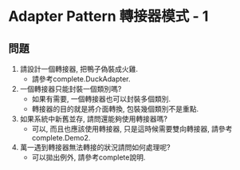 # Adapter Pattern 轉接器模式 - 1

## 問題

1. 請設計一個轉接器, 把鴨子偽裝成火雞.
	* 請參考complete.DuckAdapter.
1. 一個轉接器只能封裝一個類別嗎?
	* 如果有需要, 一個轉接器也可以封裝多個類別.
	* 轉接器的目的就是將介面轉換, 包裝幾個類別不是重點. 
1. 如果系統中新舊並存, 請問還能夠使用轉接器嗎?
	* 可以, 而且也應該使用轉接器, 只是這時候需要雙向轉接器, 請參考complete.Demo2.
1. 萬一遇到轉接器無法轉接的狀況請問如何處理呢?
	* 可以拋出例外, 請參考complete說明.

